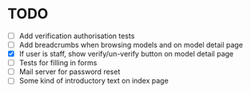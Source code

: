 # TODO    
- [ ] Add verification authorisation tests
- [ ] Add breadcrumbs when browsing models and on model detail page
- [x] If user is staff, show verify/un-verify button on model detail page
- [ ] Tests for filling in forms
- [ ] Mail server for password reset
- [ ] Some kind of introductory text on index page

